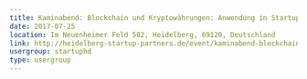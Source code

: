 ```yaml
---
title: Kaminabend: Blockchain und Kryptowährungen: Anwendung in Startups und Großkonzernen
date: 2017-07-25
location: Im Neuenheimer Feld 582, Heidelberg, 69120, Deutschland
link: http://heidelberg-startup-partners.de/event/kaminabend-blockchain-und-kryptowaehrungen-anwendung-in-startups-und-grosskonzernen/
usergroup: startuphd
type: usergroup
---
```


